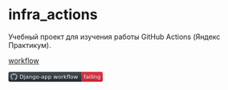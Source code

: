 # infra_actions
Учебный проект для изучения работы GitHub Actions (Яндекс Практикум).


[workflow](https://github.com/KrasnovValentin/infra_actions/actions/workflows/main.yml/badge.svg)

<svg xmlns="http://www.w3.org/2000/svg" width="188" height="20">
  <title>Django-app workflow - failing</title>
  <defs>
    <linearGradient id="workflow-fill" x1="50%" y1="0%" x2="50%" y2="100%">
      <stop stop-color="#444D56" offset="0%"/>
      <stop stop-color="#24292E" offset="100%"/>
    </linearGradient>
    <linearGradient id="state-fill" x1="50%" y1="0%" x2="50%" y2="100%">
      <stop stop-color="#D73A49" offset="0%"/>
      <stop stop-color="#CB2431" offset="100%"/>
    </linearGradient>
  </defs>
  <g fill="none" fill-rule="evenodd">
    <g font-family="'DejaVu Sans',Verdana,Geneva,sans-serif" font-size="11">
      <path id="workflow-bg" d="M0,3 C0,1.3431 1.3552,0 3.02702703,0 L145,0 L145,20 L3.02702703,20 C1.3552,20 0,18.6569 0,17 L0,3 Z" fill="url(#workflow-fill)" fill-rule="nonzero"/>
      <text fill="#010101" fill-opacity=".3">
        <tspan x="22.1981982" y="15" aria-hidden="true">Django-app workflow</tspan>
      </text>
      <text fill="#FFFFFF">
        <tspan x="22.1981982" y="14">Django-app workflow</tspan>
      </text>
    </g>
    <g transform="translate(145)" font-family="'DejaVu Sans',Verdana,Geneva,sans-serif" font-size="11">
      <path d="M0 0h40.47C41.869 0 43 1.343 43 3v14c0 1.657-1.132 3-2.53 3H0V0z" id="state-bg" fill="url(#state-fill)" fill-rule="nonzero"/>
      <text fill="#010101" fill-opacity=".3" aria-hidden="true">
        <tspan x="5" y="15">failing</tspan>
      </text>
      <text fill="#FFFFFF">
        <tspan x="5" y="14">failing</tspan>
      </text>
    </g>
    <path fill="#959DA5" d="M11 3c-3.868 0-7 3.132-7 7a6.996 6.996 0 0 0 4.786 6.641c.35.062.482-.148.482-.332 0-.166-.01-.718-.01-1.304-1.758.324-2.213-.429-2.353-.822-.079-.202-.42-.823-.717-.99-.245-.13-.595-.454-.01-.463.552-.009.946.508 1.077.718.63 1.058 1.636.76 2.039.577.061-.455.245-.761.446-.936-1.557-.175-3.185-.779-3.185-3.456 0-.762.271-1.392.718-1.882-.07-.175-.315-.892.07-1.855 0 0 .586-.183 1.925.718a6.5 6.5 0 0 1 1.75-.236 6.5 6.5 0 0 1 1.75.236c1.338-.91 1.925-.718 1.925-.718.385.963.14 1.68.07 1.855.446.49.717 1.112.717 1.882 0 2.686-1.636 3.28-3.194 3.456.254.219.473.639.473 1.295 0 .936-.009 1.689-.009 1.925 0 .184.131.402.481.332A7.011 7.011 0 0 0 18 10c0-3.867-3.133-7-7-7z"/>
  </g>
</svg>